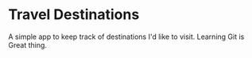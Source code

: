 # Travel Destinations

A simple app to keep track of destinations I'd like to visit.
Learning Git is Great thing.